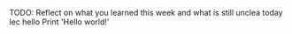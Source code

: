TODO: Reflect on what you learned this week and what is still unclea
today lec 
hello
Print 'Hello world!'
